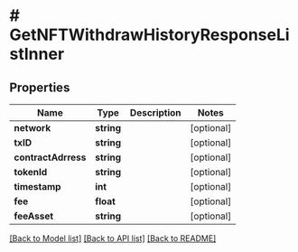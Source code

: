 # # GetNFTWithdrawHistoryResponseListInner

## Properties

Name | Type | Description | Notes
------------ | ------------- | ------------- | -------------
**network** | **string** |  | [optional]
**txID** | **string** |  | [optional]
**contractAdrress** | **string** |  | [optional]
**tokenId** | **string** |  | [optional]
**timestamp** | **int** |  | [optional]
**fee** | **float** |  | [optional]
**feeAsset** | **string** |  | [optional]

[[Back to Model list]](../../README.md#models) [[Back to API list]](../../README.md#endpoints) [[Back to README]](../../README.md)
